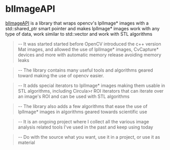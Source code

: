 # blImageAPI

[blImageAPI](https://github.com/navyenzo/blImageAPI.git) is a library that wraps opencv's IplImage* images with a std::shared_ptr smart pointer and makes IplImage* images work with any type of data, work similar to std::vector and work with STL algorithms

>-- It was started started before OpenCV introduced the c++ version Mat images, and allowed the use of IplImage* images, CvCapture* devices and more with automatic memory release avoiding memory leaks

>-- The library contains many useful tools and algorithms geared toward making the use of opencv easier.

>-- It adds special iterators to IplImage* images making them usable in STL algorithms, including Circula>r ROI iterators that can iterate over an image's ROI and can be used with STL algorithms

>-- The library also adds a few algorithms that ease the use of IplImage* images in algorithms geared towards scientific use

>-- It is an ongoing project where I collect all the various image analysis related tools I've used in the past and keep using today

>-- Do with the source what you want, use it in a project, or use it as material
